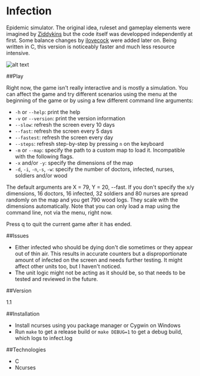 Infection
=========

Epidemic simulator. The original idea, ruleset and gameplay elements were imagined by [Ziddykins](https://github.com/Ziddykins/Infect) but the code itself was developped independently at first. Some balance changes by [ilovecock](https://github.com/ilovecock/Infect) were added later on. Being written in C, this version is noticeably faster and much less resource intensive.

![alt text](http://i.imgur.com/rJhKu9a.png?1 "A few weeks into the apocalypse")

##Play

Right now, the game isn't really interactive and is mostly a simulation. You can affect the game and try different scenarios using the menu at the beginning of the game or by using a few different command line arguments: 

- ```-h``` or ```--help```: print the help
- ```-v``` or ```--version```: print the version information
- ```--slow```: refresh the screen every 10 days
- ```--fast```: refresh the screen every 5 days
- ```--fastest```: refresh the screen every day
- ```--steps```: refresh step-by-step by pressing ```n``` on the keyboard
- ```-m``` or ```--map```: specify the path to a custom map to load it. Incompatible with the following flags.
- ```-x``` and/or ```-y```: specify the dimensions of the map
- ```-d```, ```-i```, ```-n```,```-s```, ```-w```: specify the number of doctors, infected, nurses, soldiers and/or wood

The default arguments are X = 79, Y = 20, --fast. If you don't specify the x/y dimensions, 16 doctors, 16 infected, 32 soldiers and 80 nurses are spread randomly on the map and you get 790 wood logs. They scale with the dimensions automatically. Note that you can only load a map using the command line, not via the menu, right now.

Press q to quit the current game after it has ended.

##Issues

- Either infected who should be dying don't die sometimes or they appear out of thin air. This results in accurate counters but a disproportionate amount of infected on the screen and needs further testing. It might affect other units too, but I haven't noticed.
- The unit logic might not be acting as it should be, so that needs to be tested and reviewed in the future. 

##Version

1.1

##Installation

- Install ncurses using you package manager or Cygwin on Windows
- Run ```make``` to get a release build or ```make DEBUG=1``` to get a debug build, which logs to infect.log

##Technologies

* C
* Ncurses